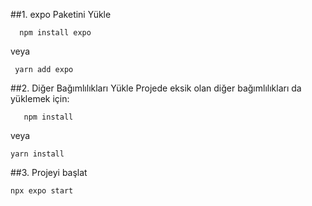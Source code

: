 ##1. expo Paketini Yükle
```
  npm install expo
```
veya
```
 yarn add expo
```

##2. Diğer Bağımlılıkları Yükle
Projede eksik olan diğer bağımlılıkları da yüklemek için:
```
   npm install
```
veya
```
yarn install
```

##3. Projeyi başlat
```
npx expo start
```
